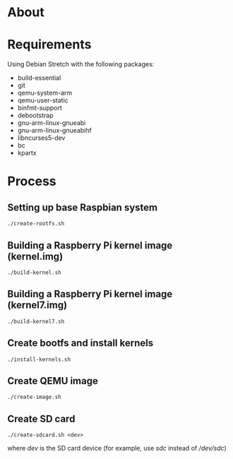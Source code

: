 # About

# Requirements

Using Debian Stretch with the following packages:
* build-essential
* git
* qemu-system-arm
* qemu-user-static
* binfmt-support
* debootstrap
* gnu-arm-linux-gnueabi
* gnu-arm-linux-gnueabihf
* libncurses5-dev
* bc
* kpartx

# Process

## Setting up base Raspbian system
```
./create-rootfs.sh
```

## Building a Raspberry Pi kernel image (kernel.img)
```
./build-kernel.sh
```

## Building a Raspberry Pi kernel image (kernel7.img)
```
./build-kernel7.sh
```

## Create bootfs and install kernels
```
./install-kernels.sh
```

## Create QEMU image
```
./create-image.sh
```

## Create SD card
```
./create-sdcard.sh <dev>
```
where *dev* is the SD card device (for example, use *sdc* instead of */dev/sdc*)

